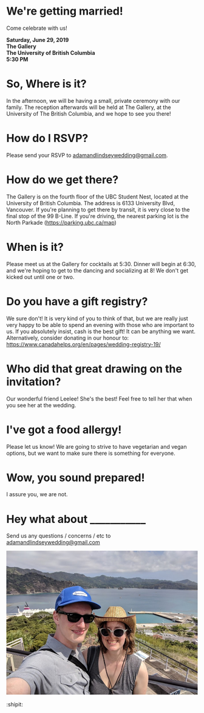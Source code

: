 # We're getting married!

Come celebrate with us!

**Saturday, June 29, 2019  <br />
The Gallery  <br />
The University of British Columbia <br />
5:30 PM  <br />**

# So, Where is it?
In the afternoon, we will be having a small, private ceremony with our family. The reception afterwards will be held at The Gallery, at the University of The British Columbia, and we hope to see you there!

# How do I RSVP? 
Please send your RSVP to adamandlindseywedding@gmail.com.

# How do we get there?
The Gallery is on the fourth floor of the UBC Student Nest, located at the University of British Columbia. The address is 6133 University Blvd, Vancouver. If you're planning to get there by transit, it is very close to the final stop of the 99 B-Line. If you're driving, the nearest parking lot is the North Parkade (https://parking.ubc.ca/map)

# When is it?
Please meet us at the Gallery for cocktails at 5:30. Dinner will begin at 6:30, and we're hoping to get to the dancing and socializing at 8! We don't get kicked out until one or two. 

# Do you have a gift registry?
We sure don't! It is very kind of you to think of that, but we are really just very happy to be able to spend an evening with those who are important to us. If you absolutely insist, cash is the best gift! It can be anything we want. Alternatively, consider donating in our honour to: https://www.canadahelps.org/en/pages/wedding-registry-19/

# Who did that great drawing on the invitation?
Our wonderful friend Leelee! She's the best! Feel free to tell her that when you see her at the wedding.

# I've got a food allergy!
Please let us know! We are going to strive to have vegetarian and vegan options, but we want to make sure there is something for everyone. 

# Wow, you sound prepared!
I assure you, we are not. 

# Hey what about ___________
Send us any questions / concerns / etc to adamandlindseywedding@gmail.com

![Ogasawara!](/images/ogasawara.jpg)

:shipit:

